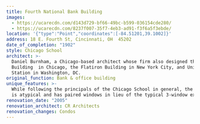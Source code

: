 ```yaml
---
title: Fourth National Bank Building
images:
  - https://ucarecdn.com/d143d729-bf66-49bc-b599-036154cde280/
  - https://ucarecdn.com/8237f007-35f7-4eb3-ad91-f3f6a5f3ebde/
location: '{"type":"Point","coordinates":[-84.51201,39.1002]}'
address: 18 E. Fourth St, Cincinnati, OH  45202
date_of_completion: "1902"
style: Chicago School
architect: >-
  Daniel Burnham, a Chicago-based architect whose firm also designed the Rookery
  Building  in Chicago, the Flatiron Building in New York City, and Union
  Station in Washington, DC.
original_function: Bank & office building
unique_features: >-
  While following the principals of the Chicago School in general, the building
  is atypical and has paired windows in lieu of the typical 3-window expression.
renovation_date: "2005"
renovation_architect: CR Architects
renovation_changes: Condos
---
```

